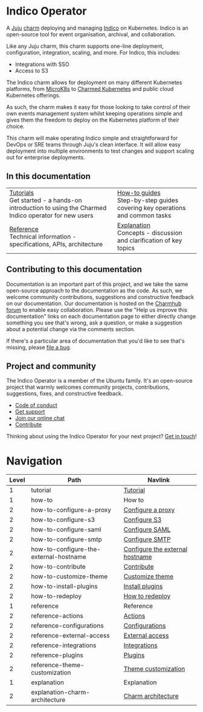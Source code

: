 # Indico Operator

A [Juju](https://juju.is/) [charm](https://juju.is/docs/olm/charmed-operators) deploying and managing [Indico](https://getindico.io/) on Kubernetes. Indico is an open-source tool for event organisation, archival, and collaboration.

Like any Juju charm, this charm supports one-line deployment, configuration, integration, scaling, and more. For Indico, this includes:
- Integrations with SSO
- Access to S3

The Indico charm allows for deployment on many different Kubernetes platforms, from [MicroK8s](https://microk8s.io) to [Charmed Kubernetes](https://ubuntu.com/kubernetes) and public cloud Kubernetes offerings.

As such, the charm makes it easy for those looking to take control of their own events management system whilst keeping operations simple and gives them the freedom to deploy on the Kubernetes platform of their choice.

This charm will make operating Indico simple and straightforward for DevOps or SRE teams through Juju's clean interface. It will allow easy deployment into multiple environments to test changes and support scaling out for enterprise deployments.

## In this documentation

| | |
|--|--|
|  [Tutorials](https://charmhub.io/indico/docs/tutorial)</br>  Get started - a hands-on introduction to using the Charmed Indico operator for new users </br> |  [How-to guides](https://charmhub.io/indico/docs/how-to-configure-a-proxy) </br> Step-by-step guides covering key operations and common tasks |
| [Reference](https://charmhub.io/indico/docs/reference-actions) </br> Technical information - specifications, APIs, architecture | [Explanation](https://charmhub.io/indico/docs/explanation-charm-architecture) </br> Concepts - discussion and clarification of key topics  |

## Contributing to this documentation

Documentation is an important part of this project, and we take the same open-source approach to the documentation as the code. As such, we welcome community contributions, suggestions and constructive feedback on our documentation. Our documentation is hosted on the [Charmhub forum](https://discourse.charmhub.io/t/indico-documentation-overview/7571) to enable easy collaboration. Please use the "Help us improve this documentation" links on each documentation page to either directly change something you see that's wrong, ask a question, or make a suggestion about a potential change via the comments section.

If there's a particular area of documentation that you'd like to see that's missing, please [file a bug](https://github.com/canonical/indico-operator/issues).

## Project and community

The Indico Operator is a member of the Ubuntu family. It's an open-source project that warmly welcomes community projects, contributions, suggestions, fixes, and constructive feedback.

- [Code of conduct](https://ubuntu.com/community/code-of-conduct)
- [Get support](https://discourse.charmhub.io/)
- [Join our online chat](https://matrix.to/#/#charmhub-charmdev:ubuntu.com)
- [Contribute](Contribute)

Thinking about using the Indico Operator for your next project? [Get in touch](https://matrix.to/#/#charmhub-charmdev:ubuntu.com)!

# Navigation

|Level|Path|Navlink|
| --- | --- | --- |
|1|tutorial|[Tutorial](https://discourse.charmhub.io/t/indico-docs-quick-guide/8676)|
|1|how-to|How to|
|2|how-to-configure-a-proxy|[Configure a proxy](https://discourse.charmhub.io/t/indico-docs-how-to-configure-a-proxy/8678)|
|2|how-to-configure-s3|[Configure S3](https://discourse.charmhub.io/t/indico-docs-how-to-configure-s3/8680)|
|2|how-to-configure-saml|[Configure SAML](https://discourse.charmhub.io/t/indico-docs-how-to-configure-saml/8664)|
|2|how-to-configure-smtp|[Configure SMTP](https://discourse.charmhub.io/t/indico-docs-how-to-configure-smtp/8666)|
|2|how-to-configure-the-external-hostname|[Configure the external hostname](https://discourse.charmhub.io/t/indico-docs-how-to-configure-the-external-hostname/8660)|
|2|how-to-contribute|[Contribute](https://discourse.charmhub.io/t/indico-docs-how-to-contribute/7561)|
|2|how-to-customize-theme|[Customize theme](https://discourse.charmhub.io/t/indico-docs-how-to-customize-theme/8682)|
|2|how-to-install-plugins|[Install plugins](https://discourse.charmhub.io/t/indico-docs-how-to-install-plugins/8662)|
|2|how-to-redeploy|[How to redeploy](https://discourse.charmhub.io/t/indico-docs-how-to-redeploy-indico/15928)
|1|reference|Reference|
|2|reference-actions|[Actions](https://discourse.charmhub.io/t/indico-docs-actions/8668)|
|2|reference-configurations|[Configurations](https://discourse.charmhub.io/t/indico-docs-configurations/8670)|
|2|reference-external-access|[External access](https://discourse.charmhub.io/t/indico-docs-external-access/15929)
|2|reference-integrations|[Integrations](https://discourse.charmhub.io/t/indico-docs-integrations/8672)|
|2|reference-plugins|[Plugins](https://discourse.charmhub.io/t/indico-docs-plugins/7567)|
|2|reference-theme-customization|[Theme customization](https://discourse.charmhub.io/t/indico-docs-theme-customization/8674)|
|1|explanation|Explanation|
|2|explanation-charm-architecture|[Charm architecture](https://discourse.charmhub.io/t/indico-docs-charm-architecture/7559)|
